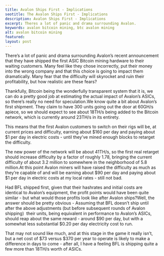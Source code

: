 ```yaml
---
title: Avalon Ships First - Implications
seotitle: The Avalon Ships First - Implications
description: Avalon Ships First - Implications
excerpt: Theres a lot of panic and drama surrounding Avalon.
keywords: avalon bitcoin mining, btc avalon mining
alt: avalon bitcoin mining
featured: 
layout: post
---
```


<p>There’s a lot of panic and drama surrounding Avalon’s recent announcement that they have shipped the first ASIC Bitcoin mining hardware to their waiting customers. Many feel like they chose incorrectly, put their money into the wrong company and that this choice is going to impact them dramatically. Many fear that the difficulty will skyrocket and ruin their profitability, but how realistic are these fears?<p>

<p>Thankfully, Bitcoin being the wonderfully transparent system that it is, we can do a pretty good job at estimating the actual impact of Avalon’s ASICs, so there’s really no need for speculation.We know quite a bit about Avalon’s first shipment. They claim to have 300 units going out the door at 60GH/s apiece, so we should expect to see about 18TH/s being added to the Bitcoin network, which is currently around 23TH/s in its entirety.<p>

<p>This means that the first Avalon customers to switch on their rigs will be, at current prices and difficulty, earning about $160 per day and paying about $1 per day in electric costs - until they’ve mined enough blocks to retarget the difficulty.<p>

<p>The new power of the network will be about 41TH/s, so the first real retarget should increase difficulty by a factor of roughly 1.78, bringing the current difficulty of about 3.2 million to somewhere in the neighborhood of 5.8 million.At this point Avalon miners will have raised the difficulty as much as they’re capable of and will be earning about $90 per day and paying about $1 per day in electric costs at my local rates - still not bad. <p>

<p>Had BFL shipped first, given that their hashrates and initial costs are identical to Avalon’s equipment, the profit points would have been quite similar - but what would those profits look like after Avalon ships?Well, the answer should be pretty obvious - Assuming that BFL doesn’t ship until after the above adjustments (but before subsequent rounds of Avalon shipping)  their units, being equivalent in performance to Avalon’s ASICs, should reap about the same reward - around $90 per day, but with a somewhat less substantial $0.20 per day electricity cost to run. <p>

<p>That may not sound like much, and at this stage in the game it really isn’t, but a net cost of $73 versus $370 per year to operate is likely to make a difference in days to come - after all, I have a feeling BFL is shipping quite a few more than 18TH/s worth of ASICs.<p>
